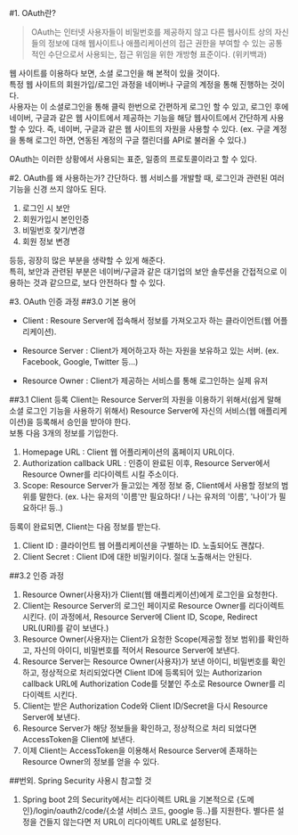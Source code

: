 #1. OAuth란?
> OAuth는 인터넷 사용자들이 비밀번호를 제공하지 않고 다른 웹사이트 상의 자신들의 정보에 대해 웹사이트나 
> 애플리케이션의 접근 권한을 부여할 수 있는 공통적인 수단으로서 사용되는, 접근 위임을 위한 개방형 표준이다. (위키백과)

웹 사이트를 이용하다 보면, 소셜 로그인을 해 본적이 있을 것이다.   
특정 웹 사이트의 회원가입/로그인 과정을 네이버나 구글의 계정을 통해 진행하는 것이다.   
사용자는 이 소셜로그인을 통해 클릭 한번으로 간편하게 로그인 할 수 있고,
로그인 후에 네이버, 구글과 같은 웹 사이트에서 제공하는 기능을 해당 웹사이트에서 간단하게 사용할 수 있다.
즉, 네이버, 구글과 같은 웹 사이트의 자원을 사용할 수 있다.
(ex. 구글 계정을 통해 로그인 하면, 연동된 계정의 구글 캘린더를 API로 불러올 수 있다.)

OAuth는 이러한 상황에서 사용되는 표준, 일종의 프로토콜이라고 할 수 있다.

#2. OAuth를 왜 사용하는가?
간단하다. 웹 서비스를 개발할 때, 로그인과 관련된 여러 기능을 신경 쓰지 않아도 된다.
1. 로그인 시 보안
2. 회원가입시 본인인증
3. 비밀번호 찾기/변경
4. 회원 정보 변경   

등등, 굉장히 많은 부분을 생략할 수 있게 해준다.   
특히, 보안과 관련된 부분은 네이버/구글과 같은 대기업의 보안 솔루션을 간접적으로 이용하는 것과 같으므로, 보다 안전하다 할 수 있다.

#3. OAuth 인증 과정
##3.0 기본 용어
- Client : Resoure Server에 접속해서 정보를 가져오고자 하는 클라이언트(웹 어플리케이션).

- Resource Server : Client가 제어하고자 하는 자원을 보유하고 있는 서버. (ex. Facebook, Google, Twitter 등...)
  
- Resource Owner : Client가 제공하는 서비스를 통해 로그인하는 실제 유저

##3.1 Client 등록
Client는 Resource Server의 자원을 이용하기 위해서(쉽게 말해 소셜 로그인 기능을 사용하기 위해서) Resource Server에 
자신의 서비스(웹 애플리케이션)을 등록해서 승인을 받아야 한다.   
보통 다음 3개의 정보를 기입한다.
1. Homepage URL : Client 웹 어플리케이션의 홈페이지 URL이다.
2. Authorization callback URL : 인증이 완료된 이후, Resource Server에서 Resource Owner를 리다이렉트 시킬 주소이다.   
3. Scope: Resource Server가 들고있는 계정 정보 중, Client에서 사용할 정보의 범위를 말한다. 
   (ex. 나는 유저의 '이름'만 필요하다! / 나는 유저의 '이름', '나이'가 필요하다! 등..)

등록이 완료되면, Client는 다음 정보를 받는다.
1. Client ID : 클라이언트 웹 어플리케이션을 구별하는 ID. 노출되어도 괜찮다.
2. Client Secret : Client ID에 대한 비밀키이다. 절대 노출해서는 안된다.


##3.2 인증 과정
1. Resource Owner(사용자)가 Client(웹 애플리케이션)에게 로그인을 요청한다.
2. Client는 Resource Server의 로그인 페이지로 Resource Owner를 리다이렉트 시킨다.
   (이 과정에서, Resource Server에 Client ID, Scope, Redirect URL(URI)를 같이 보낸다.)
3. Resource Owner(사용자)는 Client가 요청한 Scope(제공할 정보 범위)를 확인하고, 자신의 아이디, 비밀번호를 적어서 
Resource Server에 보낸다.
4. Resource Server는 Resource Owner(사용자)가 보낸 아이디, 비밀번호를 확인하고, 정상적으로 처리되었다면
   Client ID에 등록되어 있는 Authorizarion callback URL에 Authorization Code를 덧붙인 주소로 Resource Owner를 리다이렉트 시킨다.
5. Client는 받은 Authorization Code와 Client ID/Secret을 다시 Resource Server에 보낸다.
6. Resource Server가 해당 정보들을 확인하고, 정상적으로 처리 되었다면 AccessToken을 Client에 보낸다.
7. 이제 Client는 AccessToken을 이용해서 Resource Server에 존재하는 Resource Owner의 정보를 얻을 수 있다.

##번외. Spring Security 사용시 참고할 것
1. Spring boot 2의 Security에서는 리다이렉트 URL을 기본적으로 {도메인}/login/oauth2/code/{소셜 서비스 코드, google 등..}를 지원한다.
별다른 설정을 건들지 않는다면 저 URL이 리다이렉트 URL로 설정된다.


